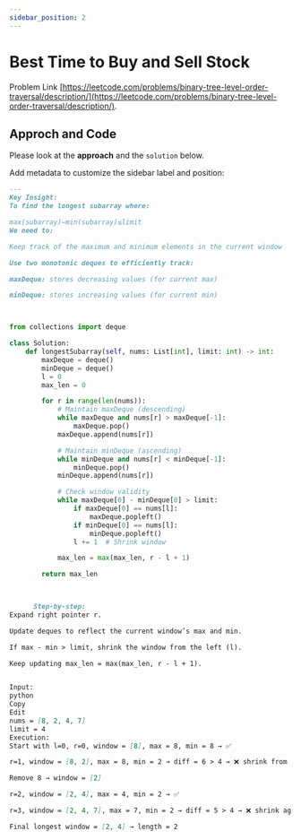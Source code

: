 ```yaml
---
sidebar_position: 2
---
```


# Best Time to Buy and Sell Stock 


Problem Link [https://leetcode.com/problems/binary-tree-level-order-traversal/description/](https://leetcode.com/problems/binary-tree-level-order-traversal/description/).

## Approch and Code

Please look at the **approach** and the `solution` below.

Add metadata to customize the sidebar label and position:

```md title="memo" {1-4}
---
Key Insight:
To find the longest subarray where:

max(subarray)−min(subarray)≤limit
We need to:

Keep track of the maximum and minimum elements in the current window

Use two monotonic deques to efficiently track:

maxDeque: stores decreasing values (for current max)

minDeque: stores increasing values (for current min)




```




```py title="Solution.py"
from collections import deque

class Solution:
    def longestSubarray(self, nums: List[int], limit: int) -> int:
        maxDeque = deque()
        minDeque = deque()
        l = 0
        max_len = 0

        for r in range(len(nums)):
            # Maintain maxDeque (descending)
            while maxDeque and nums[r] > maxDeque[-1]:
                maxDeque.pop()
            maxDeque.append(nums[r])

            # Maintain minDeque (ascending)
            while minDeque and nums[r] < minDeque[-1]:
                minDeque.pop()
            minDeque.append(nums[r])

            # Check window validity
            while maxDeque[0] - minDeque[0] > limit:
                if maxDeque[0] == nums[l]:
                    maxDeque.popleft()
                if minDeque[0] == nums[l]:
                    minDeque.popleft()
                l += 1  # Shrink window

            max_len = max(max_len, r - l + 1)

        return max_len

        
```


```md title="Rundown"
      Step-by-step:
Expand right pointer r.

Update deques to reflect the current window’s max and min.

If max - min > limit, shrink the window from the left (l).

Keep updating max_len = max(max_len, r - l + 1).


Input:
python
Copy
Edit
nums = [8, 2, 4, 7]
limit = 4
Execution:
Start with l=0, r=0, window = [8], max = 8, min = 8 → ✅

r=1, window = [8, 2], max = 8, min = 2 → diff = 6 > 4 → ❌ shrink from left

Remove 8 → window = [2]

r=2, window = [2, 4], max = 4, min = 2 → ✅

r=3, window = [2, 4, 7], max = 7, min = 2 → diff = 5 > 4 → ❌ shrink again

Final longest window = [2, 4] → length = 2
```
